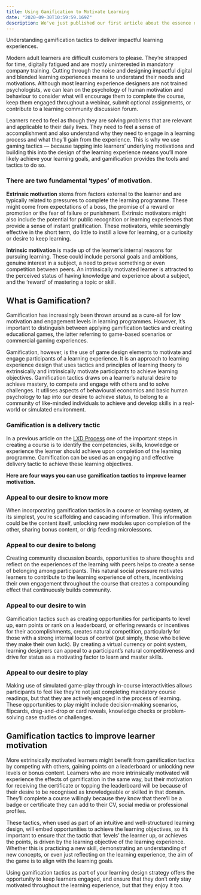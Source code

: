 ```yaml
---
title: Using Gamification to Motivate Learning
date: "2020-09-30T10:59:59.169Z"
description: We've just published our first article about the essence of what we do at Elevate Learning - Learning Experience Design.  Give it a read, share your thoughts in the comments and follow us for more insights into the world of digital learning and technology!
---
```


Understanding gamification tactics to deliver impactful learning experiences.

Modern adult learners are difficult customers to please. They’re strapped for time, digitally fatigued and are mostly uninterested in mandatory company training. Cutting through the noise and designing impactful digital and blended learning experiences means to understand their needs and motivations. Although most learning experience designers are not trained psychologists, we can lean on the psychology of human motivation and behaviour to consider what will encourage them to complete the course, keep them engaged throughout a webinar, submit optional assignments, or contribute to a learning community discussion forum.

Learners need to feel as though they are solving problems that are relevant and applicable to their daily lives. They need to feel a sense of accomplishment and also understand why they need to engage in a learning process and what they’ll gain from the experience. This is why we use gaming tactics — because tapping into learners’ underlying motivations and building this into the design of the learning experience means you’ll more likely achieve your learning goals, and gamification provides the tools and tactics to do so.

### There are two fundamental ‘types’ of motivation.

**Extrinsic motivation** stems from factors  external to the learner and are typically related to pressures to  complete the learning programme. These might come from expectations of a boss, the promise of a reward or promotion or the fear of failure or  punishment. Extrinsic motivators might also include the potential for  public recognition or learning experiences that provide a sense of  instant gratification. These motivators, while seemingly effective in  the short term, do little to instill a love for learning, or a curiosity or desire to keep learning.

**Intrinsic motivation** is made up of the  learner’s internal reasons for pursuing learning. These could include  personal goals and ambitions, genuine interest in a subject, a need to  prove something or even competition between peers. An intrinsically  motivated learner is attracted to the perceived status of having  knowledge and experience about a subject, and the ‘reward’ of mastering a topic or skill.

## What is Gamification?

Gamification has increasingly been thrown around as a cure-all for low motivation  and engagement levels in learning programmes. However, it’s important to distinguish between applying gamification tactics and creating  educational games, the latter referring to game-based scenarios or  commercial gaming experiences.

Gamification, however, is the use of game design elements to motivate and engage  participants of a learning experience. It is an approach to learning  experience design that uses tactics and principles of learning theory to extrinsically and intrinsically motivate participants to achieve  learning objectives. Gamification tactics draws on a learner’s natural  desire to achieve mastery, to compete and engage with others and to  solve challenges. It utilises aspects of behavioural economics and basic human psychology to tap into our desire to achieve status, to belong to a community of like-minded individuals to achieve and develop skills in a real-world or simulated environment.

### Gamification is a delivery tactic

In a previous article on the [LXD Process](https://medium.com/@elevatelearning/how-to-develop-a-learning-strategy-532da823ee21) one of the important steps in creating a course is to identify the  competencies, skills, knowledge or experience the learner should achieve upon completion of the learning programme. Gamification can be used as  an engaging and effective delivery tactic to achieve these learning  objectives.

**Here are four ways you can use gamification tactics to improve learner motivation.**

### Appeal to our desire to know more

When incorporating gamification tactics in a course or learning system, at  its simplest, you’re scaffolding and cascading information. This  information could be the content itself, unlocking new modules upon  completion of the other, sharing bonus content, or drip feeding  microlessons.

### Appeal to our desire to belong

Creating community discussion boards, opportunities to share thoughts and  reflect on the experiences of the learning with peers helps to create a  sense of belonging among participants. This natural social pressure  motivates learners to contribute to the learning experience of others,  incentivising their own engagement throughout the course that creates a  compounding effect that continuously builds community.

### Appeal to our desire to win

Gamification tactics such as creating opportunities for participants to level up, earn points or rank on a leaderboard, or offering rewards or incentives for their accomplishments, creates natural competition, particularly for those with a strong internal locus of control (put simply, those who believe they make their own luck). By creating a virtual currency or point system, learning designers can appeal to a participant’s natural competitiveness and drive for status as a motivating factor to learn and master skills.

### Appeal to our desire to play

Making use of simulated game-play through in-course interactivities allows participants to feel like they’re not just completing mandatory course readings, but that they are actively engaged in the process of learning. These opportunities to play might include decision-making scenarios, flipcards, drag-and-drop or card reveals, knowledge checks or problem-solving case studies or challenges.

## Gamification tactics to improve learner motivation

More extrinsically motivated learners might benefit from gamification tactics by competing with others, gaining points on a leaderboard or unlocking new levels or bonus content. Learners who are more intrinsically motivated will experience the effects of gamification in the same way, but their motivation for receiving the certificate or topping the leaderboard will be because of their desire to be recognised as knowledgeable or skilled in that domain. They’ll complete a course willingly because they know that there’ll be a badge or certificate they can add to their CV, social media or professional profiles.

These tactics, when used as part of an intuitive and well-structured learning design, will embed opportunities to achieve the learning objectives, so it’s important to ensure that the tactic that ‘levels’ the learner up, or achieves the points, is driven by the learning objective of the learning experience. Whether this is practicing a new skill, demonstrating an understanding of new concepts, or even just reflecting on the learning experience, the aim of the game is to align with the learning goals.

Using gamification tactics as part of your learning design strategy offers the opportunity to keep learners engaged, and ensure that they don’t only stay motivated throughout the learning experience, but that they enjoy it too.